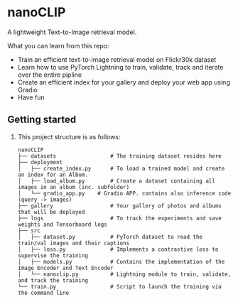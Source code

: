 # nanoCLIP

A lightweight Text-to-Image retrieval model.

What you can learn from this repo:

- Train an efficient text-to-image retrieval model on Flickr30k dataset
- Learn how to use PyTorch Lightning to train, validate, track and iterate over the entire pipline
- Create an efficient index for your gallery and deploy your web app using Gradio
- Have fun

## Getting started

1. This project structure is as follows:

   ```
   nanoCLIP
   ├── datasets          		# The training dataset resides here
   ├── deployment
   │   ├── create_index.py    	# To load a trained model and create an index for an Album.
   │   ├── load_album.py       	# Create a dataset containing all images in an album (inc. subfolder)
   │   └── gradio_app.py   	# Gradio APP. contains also inference code (query -> images)
   ├── gallery           		# Your gallery of photos and albums that will be deployed
   ├── logs              		# To track the experiments and save weights and Tensorboard logs
   ├── src
   │   ├── dataset.py    		# PyTorch dataset to read the train/val images and their captions
   │   ├── loss.py       		# Implements a contrastive loss to supervise the training
   │   ├── models.py     		# Contains the implementation of the Image Encoder and Text Encoder
   │   └── nanoclip.py   		# Lightning module to train, validate, and track the training
   └── train.py          		# Script to launch the training via the command line
   ```

